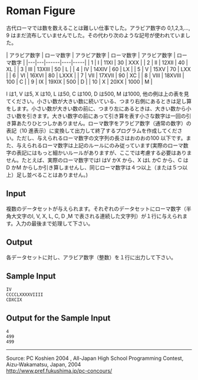 # Roman Figure

古代ローマでは数を数えることは難しい仕事でした。アラビア数字の 0,1,2,3,…, 9 はまだ流布していませんでした。その代わり次のような記号が使われていました。

|  アラビア数字 | ローマ数字 | アラビア数字 | ローマ数字 | アラビア数字 | ローマ数字 |
|---|---|------|----|-----|
| 1 | I | 11XI | 30 | XXX |
| 2 | II | 12XII | 40 | XL |
| 3 | III | 13XIII | 50 | L |
| 4 | IV | 14XIV | 60 | LX |
| 5 | V | 15XV | 70 | LXX |
| 6 | VI | 16XVI | 80 | LXXX |
| 7 | VII | 17XVII | 90 | XC |
| 8 | VIII | 18XVIII | 100 | C |
| 9 | IX | 19XIX | 500 | D |
| 10 | X | 20XX | 1000 | M |

I は1, V は5, X は10, L は50, C は100, D は500, M は1000, 他の例は上の表を見てください。小さい数が大きい数に続いている、つまり右側にあるときは足し算をします。小さい数が大きい数の前に、つまり左にあるときは、大きい数から小さい数を引きます。大きい数字の前にあって引き算を表す小さな数字は一回の引き算あたりひとつしかありません。ローマ数字をアラビア数字（通常の数字）の表記（10 進表示）に変換して出力して終了するプログラムを作成してください。ただし、与えられるローマ数字の文字列の長さはおのおの100 以下です。また、与えられるローマ数字は上記のルールにのみ従っています(実際のローマ数字の表記にはもっと細かいルールがありますが、ここでは考慮する必要はありません。たとえば、実際のローマ数字ではI はV かX から、X はL かC から、C はD かM からしか引き算しませんし、同じローマ数字は４つ以上（または５つ以上）足し並べることはありません。)

## Input

複数のデータセットが与えられます。それぞれのデータセットにローマ数字（半角大文字のI, V, X, L, C, D ,M で表される連続した文字列）が１行に与えられます。入力の最後まで処理して下さい。

## Output

各データセットに対し、アラビア数字（整数）を１行に出力して下さい。

## Sample Input

    IV
    CCCCLXXXXVIIII
    CDXCIX

## Output for the Sample Input

    4
    499
    499

* * *

Source: PC Koshien 2004 , All-Japan High School Programming Contest, Aizu-Wakamatsu, Japan, 2004   
<http://www.pref.fukushima.jp/pc-concours/>
